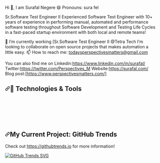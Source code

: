 Hi 👋, I am Surafal Negere
😄 Pronouns: sura fel 

Sr.Software Test Engineer II
Experienced Software Test Engineer with 10+ years of experience in performing manual, automated and performance software testing throughout Software Development and Testing Life Cycles in a fast-paced startup environment with both local and remote teams!

🔭 I’m currently working [Sr.Software Test Engineer II @Tetra Tech
I’m looking to collaborate on open source projects that makes automation a little easy.
📫 How to reach me: todaysperspectivesmatters@gmail.com

You can also find me on
Linkedin:https://www.linkedin.com/in/surafal/
Twitter:https://twitter.com/Perspectives_M
Website:https://surafal.com/
Blog post:[https://www.perspectivesmatters.com/]


<h2 dir="auto"><a id="user-content--technologies--tools" class="anchor" aria-hidden="true" href="#-technologies--tools"><svg class="octicon octicon-link" viewBox="0 0 16 16" version="1.1" width="16" height="16" aria-hidden="true"><path fill-rule="evenodd" d="M7.775 3.275a.75.75 0 001.06 1.06l1.25-1.25a2 2 0 112.83 2.83l-2.5 2.5a2 2 0 01-2.83 0 .75.75 0 00-1.06 1.06 3.5 3.5 0 004.95 0l2.5-2.5a3.5 3.5 0 00-4.95-4.95l-1.25 1.25zm-4.69 9.64a2 2 0 010-2.83l2.5-2.5a2 2 0 012.83 0 .75.75 0 001.06-1.06 3.5 3.5 0 00-4.95 0l-2.5 2.5a3.5 3.5 0 004.95 4.95l1.25-1.25a.75.75 0 00-1.06-1.06l-1.25 1.25a2 2 0 01-2.83 0z"></path></svg></a><g-emoji class="g-emoji" alias="wrench" fallback-src="https://github.githubassets.com/images/icons/emoji/unicode/1f527.png">🔧</g-emoji> Technologies &amp; Tools</h2>


<p dir="auto"><a target="_blank" rel="noopener noreferrer" href="https://camo.githubusercontent.com/4a5a8232611d6246de3848b54dafe8b8d8f2996f4f8f94d3b5ba8a75e5d668ca/68747470733a2f2f696d672e736869656c64732e696f2f62616467652f436f64652d507974686f6e2d626c75653f7374796c653d666c61742d737175617265266c6f676f3d707974686f6e266c6f676f436f6c6f723d7768697465"><img src="https://camo.githubusercontent.com/4a5a8232611d6246de3848b54dafe8b8d8f2996f4f8f94d3b5ba8a75e5d668ca/68747470733a2f2f696d672e736869656c64732e696f2f62616467652f436f64652d507974686f6e2d626c75653f7374796c653d666c61742d737175617265266c6f676f3d707974686f6e266c6f676f436f6c6f723d7768697465" alt="" data-canonical-src="https://img.shields.io/badge/Code-Python-blue?style=flat-square&amp;logo=python&amp;logoColor=white" style="max-width: 100%;"></a>
<a target="_blank" rel="noopener noreferrer" href="https://camo.githubusercontent.com/b6e2813ab372482d165a13a376e02cab3bac9c8befd923952e2ac581c2254790/68747470733a2f2f696d672e736869656c64732e696f2f62616467652f436f64652d4a6176615363726970742d626c75653f7374796c653d666c61742d737175617265266c6f676f3d6a617661736372697074266c6f676f436f6c6f723d7768697465"><img src="https://camo.githubusercontent.com/b6e2813ab372482d165a13a376e02cab3bac9c8befd923952e2ac581c2254790/68747470733a2f2f696d672e736869656c64732e696f2f62616467652f436f64652d4a6176615363726970742d626c75653f7374796c653d666c61742d737175617265266c6f676f3d6a617661736372697074266c6f676f436f6c6f723d7768697465" alt="" data-canonical-src="https://img.shields.io/badge/Code-JavaScript-blue?style=flat-square&amp;logo=javascript&amp;logoColor=white" style="max-width: 100%;"></a>
<a target="_blank" rel="noopener noreferrer" href="https://camo.githubusercontent.com/96891b8e495dee500e9e0e4350c1d55dc9aa3ff04c5629f4f8093bdda9cc3de3/68747470733a2f2f696d672e736869656c64732e696f2f62616467652f436f64652d4e6f64654a532d626c75653f7374796c653d666c61742d737175617265266c6f676f3d6e6f64652e6a73266c6f676f436f6c6f723d7768697465"><img src="https://camo.githubusercontent.com/96891b8e495dee500e9e0e4350c1d55dc9aa3ff04c5629f4f8093bdda9cc3de3/68747470733a2f2f696d672e736869656c64732e696f2f62616467652f436f64652d4e6f64654a532d626c75653f7374796c653d666c61742d737175617265266c6f676f3d6e6f64652e6a73266c6f676f436f6c6f723d7768697465" alt="" data-canonical-src="https://img.shields.io/badge/Code-NodeJS-blue?style=flat-square&amp;logo=node.js&amp;logoColor=white" style="max-width: 100%;"></a>
<a target="_blank" rel="noopener noreferrer" href="https://camo.githubusercontent.com/6bf46cf5a4ca2518b456544c5adf6820e2ad937e5f9a5817c128e744f600c011/68747470733a2f2f696d672e736869656c64732e696f2f62616467652f436f64652d48544d4c2f4353532d626c75653f7374796c653d666c61742d737175617265266c6f676f3d68746d6c35266c6f676f436f6c6f723d7768697465"><img src="https://camo.githubusercontent.com/6bf46cf5a4ca2518b456544c5adf6820e2ad937e5f9a5817c128e744f600c011/68747470733a2f2f696d672e736869656c64732e696f2f62616467652f436f64652d48544d4c2f4353532d626c75653f7374796c653d666c61742d737175617265266c6f676f3d68746d6c35266c6f676f436f6c6f723d7768697465" alt="" data-canonical-src="https://img.shields.io/badge/Code-HTML/CSS-blue?style=flat-square&amp;logo=html5&amp;logoColor=white" style="max-width: 100%;"></a>
<a target="_blank" rel="noopener noreferrer" href="https://camo.githubusercontent.com/2dcd07ae940c331e7036ce6eecb6c2de53d2f201da04567a144ad996fac48f71/68747470733a2f2f696d672e736869656c64732e696f2f62616467652f436f64652d53514c2d626c75653f7374796c653d666c61742d737175617265266c6f676f3d6d7973716c266c6f676f436f6c6f723d7768697465"><img src="https://camo.githubusercontent.com/2dcd07ae940c331e7036ce6eecb6c2de53d2f201da04567a144ad996fac48f71/68747470733a2f2f696d672e736869656c64732e696f2f62616467652f436f64652d53514c2d626c75653f7374796c653d666c61742d737175617265266c6f676f3d6d7973716c266c6f676f436f6c6f723d7768697465" alt="" data-canonical-src="https://img.shields.io/badge/Code-SQL-blue?style=flat-square&amp;logo=mysql&amp;logoColor=white" style="max-width: 100%;"></a>
<a target="_blank" rel="noopener noreferrer" href="https://camo.githubusercontent.com/e560c5b50c8e3a1e4aebc3ac745ac12cb2be81f041f718cbe092b3a9d929521e/68747470733a2f2f696d672e736869656c64732e696f2f62616467652f436f64652d432f432b2b2d626c75653f7374796c653d666c61742d737175617265266c6f676f3d632b2b266c6f676f436f6c6f723d7768697465"><img src="https://camo.githubusercontent.com/e560c5b50c8e3a1e4aebc3ac745ac12cb2be81f041f718cbe092b3a9d929521e/68747470733a2f2f696d672e736869656c64732e696f2f62616467652f436f64652d432f432b2b2d626c75653f7374796c653d666c61742d737175617265266c6f676f3d632b2b266c6f676f436f6c6f723d7768697465" alt="" data-canonical-src="https://img.shields.io/badge/Code-C/C++-blue?style=flat-square&amp;logo=c++&amp;logoColor=white" style="max-width: 100%;"></a></p>

<p dir="auto"><a target="_blank" rel="noopener noreferrer" href="https://camo.githubusercontent.com/6f3c73e8dfda432233d4ab0f83f6f37c505a492f21d2d1ade04c831779b64d75/68747470733a2f2f696d672e736869656c64732e696f2f62616467652f4c6962726172792d446a616e676f2d7265643f7374796c653d666c61742d737175617265266c6f676f3d646a616e676f266c6f676f436f6c6f723d7768697465"><img src="https://camo.githubusercontent.com/6f3c73e8dfda432233d4ab0f83f6f37c505a492f21d2d1ade04c831779b64d75/68747470733a2f2f696d672e736869656c64732e696f2f62616467652f4c6962726172792d446a616e676f2d7265643f7374796c653d666c61742d737175617265266c6f676f3d646a616e676f266c6f676f436f6c6f723d7768697465" alt="" data-canonical-src="https://img.shields.io/badge/Library-Django-red?style=flat-square&amp;logo=django&amp;logoColor=white" style="max-width: 100%;"></a>
<a target="_blank" rel="noopener noreferrer" href="https://camo.githubusercontent.com/e7c68fc9f8510060c6f49b31265c2d442099b2dd7746904c84fa9be87b7b13c9/68747470733a2f2f696d672e736869656c64732e696f2f62616467652f4c6962726172792d52656163744a532d7265643f7374796c653d666c61742d737175617265266c6f676f3d7265616374266c6f676f436f6c6f723d7768697465"><img src="https://camo.githubusercontent.com/e7c68fc9f8510060c6f49b31265c2d442099b2dd7746904c84fa9be87b7b13c9/68747470733a2f2f696d672e736869656c64732e696f2f62616467652f4c6962726172792d52656163744a532d7265643f7374796c653d666c61742d737175617265266c6f676f3d7265616374266c6f676f436f6c6f723d7768697465" alt="" data-canonical-src="https://img.shields.io/badge/Library-ReactJS-red?style=flat-square&amp;logo=react&amp;logoColor=white" style="max-width: 100%;"></a>
<a target="_blank" rel="noopener noreferrer" href="https://camo.githubusercontent.com/f7f114ebee3bad2846b040555cac395cb3f4a22ab33efa6a761f3e775c725dcb/68747470733a2f2f696d672e736869656c64732e696f2f62616467652f4c6962726172792d5079546f7263682d7265643f7374796c653d666c61742d737175617265266c6f676f3d7079746f726368266c6f676f436f6c6f723d7768697465"><img src="https://camo.githubusercontent.com/f7f114ebee3bad2846b040555cac395cb3f4a22ab33efa6a761f3e775c725dcb/68747470733a2f2f696d672e736869656c64732e696f2f62616467652f4c6962726172792d5079546f7263682d7265643f7374796c653d666c61742d737175617265266c6f676f3d7079746f726368266c6f676f436f6c6f723d7768697465" alt="" data-canonical-src="https://img.shields.io/badge/Library-PyTorch-red?style=flat-square&amp;logo=pytorch&amp;logoColor=white" style="max-width: 100%;"></a>
<a target="_blank" rel="noopener noreferrer" href="https://camo.githubusercontent.com/877d249ee12d8abefaf292616087478b0cffba438a48ec2d46f8be422bf0e963/68747470733a2f2f696d672e736869656c64732e696f2f62616467652f4c6962726172792d4772617068514c2d7265643f7374796c653d666c61742d737175617265266c6f676f3d6772617068716c266c6f676f436f6c6f723d7768697465"><img src="https://camo.githubusercontent.com/877d249ee12d8abefaf292616087478b0cffba438a48ec2d46f8be422bf0e963/68747470733a2f2f696d672e736869656c64732e696f2f62616467652f4c6962726172792d4772617068514c2d7265643f7374796c653d666c61742d737175617265266c6f676f3d6772617068716c266c6f676f436f6c6f723d7768697465" alt="" data-canonical-src="https://img.shields.io/badge/Library-GraphQL-red?style=flat-square&amp;logo=graphql&amp;logoColor=white" style="max-width: 100%;"></a>
<a target="_blank" rel="noopener noreferrer" href="https://camo.githubusercontent.com/e8dac937ae14bdb93a6fdc1f122f1fbac40d379e7fd8d850579824821e44895e/68747470733a2f2f696d672e736869656c64732e696f2f62616467652f4c6962726172792d50616e6461732d7265643f7374796c653d666c61742d737175617265266c6f676f3d70616e646173266c6f676f436f6c6f723d7768697465"><img src="https://camo.githubusercontent.com/e8dac937ae14bdb93a6fdc1f122f1fbac40d379e7fd8d850579824821e44895e/68747470733a2f2f696d672e736869656c64732e696f2f62616467652f4c6962726172792d50616e6461732d7265643f7374796c653d666c61742d737175617265266c6f676f3d70616e646173266c6f676f436f6c6f723d7768697465" alt="" data-canonical-src="https://img.shields.io/badge/Library-Pandas-red?style=flat-square&amp;logo=pandas&amp;logoColor=white" style="max-width: 100%;"></a></p>


<p dir="auto"><a target="_blank" rel="noopener noreferrer" href="https://camo.githubusercontent.com/60fdd282c1bdcaf69156fe0b42514f0966251ce8b6f094dbbe8761a06fcc805b/68747470733a2f2f696d672e736869656c64732e696f2f62616467652f536b696c6c732d4769742d626c756576696f6c65743f7374796c653d666c61742d737175617265266c6f676f3d676974266c6f676f436f6c6f723d7768697465"><img src="https://camo.githubusercontent.com/60fdd282c1bdcaf69156fe0b42514f0966251ce8b6f094dbbe8761a06fcc805b/68747470733a2f2f696d672e736869656c64732e696f2f62616467652f536b696c6c732d4769742d626c756576696f6c65743f7374796c653d666c61742d737175617265266c6f676f3d676974266c6f676f436f6c6f723d7768697465" alt="" data-canonical-src="https://img.shields.io/badge/Skills-Git-blueviolet?style=flat-square&amp;logo=git&amp;logoColor=white" style="max-width: 100%;"></a>
<a target="_blank" rel="noopener noreferrer" href="https://camo.githubusercontent.com/37ee1476c5418ec9706042ffc4e3e9bc9738888c00c9f79939a4756832b8e9c5/68747470733a2f2f696d672e736869656c64732e696f2f62616467652f536b696c6c732d4461746162617365732d626c756576696f6c65743f7374796c653d666c61742d737175617265266c6f676f3d6d7973716c266c6f676f436f6c6f723d7768697465"><img src="https://camo.githubusercontent.com/37ee1476c5418ec9706042ffc4e3e9bc9738888c00c9f79939a4756832b8e9c5/68747470733a2f2f696d672e736869656c64732e696f2f62616467652f536b696c6c732d4461746162617365732d626c756576696f6c65743f7374796c653d666c61742d737175617265266c6f676f3d6d7973716c266c6f676f436f6c6f723d7768697465" alt="" data-canonical-src="https://img.shields.io/badge/Skills-Databases-blueviolet?style=flat-square&amp;logo=mysql&amp;logoColor=white" style="max-width: 100%;"></a>
<a target="_blank" rel="noopener noreferrer" href="https://camo.githubusercontent.com/ede089c41fa65e0c54aa2eff4f5927dfd246d81812d8390478d81870d4b96e92/68747470733a2f2f696d672e736869656c64732e696f2f62616467652f536b696c6c732d436c6f75642d626c756576696f6c65743f7374796c653d666c61742d737175617265266c6f676f3d676f6f676c65636c6f7564266c6f676f436f6c6f723d7768697465"><img src="https://camo.githubusercontent.com/ede089c41fa65e0c54aa2eff4f5927dfd246d81812d8390478d81870d4b96e92/68747470733a2f2f696d672e736869656c64732e696f2f62616467652f536b696c6c732d436c6f75642d626c756576696f6c65743f7374796c653d666c61742d737175617265266c6f676f3d676f6f676c65636c6f7564266c6f676f436f6c6f723d7768697465" alt="" data-canonical-src="https://img.shields.io/badge/Skills-Cloud-blueviolet?style=flat-square&amp;logo=googlecloud&amp;logoColor=white" style="max-width: 100%;"></a>
<a target="_blank" rel="noopener noreferrer" href="https://camo.githubusercontent.com/7552b287973e9d3ce05a9074579cc8577b7e012e959abc6cb6e582e2b90e1760/68747470733a2f2f696d672e736869656c64732e696f2f62616467652f536b696c6c732d524553542532304150492d626c756576696f6c65743f7374796c653d666c61742d737175617265266c6f676f436f6c6f723d7768697465"><img src="https://camo.githubusercontent.com/7552b287973e9d3ce05a9074579cc8577b7e012e959abc6cb6e582e2b90e1760/68747470733a2f2f696d672e736869656c64732e696f2f62616467652f536b696c6c732d524553542532304150492d626c756576696f6c65743f7374796c653d666c61742d737175617265266c6f676f436f6c6f723d7768697465" alt="" data-canonical-src="https://img.shields.io/badge/Skills-REST%20API-blueviolet?style=flat-square&amp;logoColor=white" style="max-width: 100%;"></a>
<a target="_blank" rel="noopener noreferrer" href="https://camo.githubusercontent.com/b6575d38fcb483c77d4a4527e78e0fd0fa7b19ada9f0e8a29438549b374de2b3/68747470733a2f2f696d672e736869656c64732e696f2f62616467652f536b696c6c732d43492f43442d626c756576696f6c65743f7374796c653d666c61742d737175617265266c6f676f3d7472617669732532306369266c6f676f436f6c6f723d7768697465"><img src="https://camo.githubusercontent.com/b6575d38fcb483c77d4a4527e78e0fd0fa7b19ada9f0e8a29438549b374de2b3/68747470733a2f2f696d672e736869656c64732e696f2f62616467652f536b696c6c732d43492f43442d626c756576696f6c65743f7374796c653d666c61742d737175617265266c6f676f3d7472617669732532306369266c6f676f436f6c6f723d7768697465" alt="" data-canonical-src="https://img.shields.io/badge/Skills-CI/CD-blueviolet?style=flat-square&amp;logo=travis%20ci&amp;logoColor=white" style="max-width: 100%;"></a></p>


<h2 dir="auto"><a id="user-content-my-current-project-github-trends" class="anchor" aria-hidden="true" href="#my-current-project-github-trends"><svg class="octicon octicon-link" viewBox="0 0 16 16" version="1.1" width="16" height="16" aria-hidden="true"><path fill-rule="evenodd" d="M7.775 3.275a.75.75 0 001.06 1.06l1.25-1.25a2 2 0 112.83 2.83l-2.5 2.5a2 2 0 01-2.83 0 .75.75 0 00-1.06 1.06 3.5 3.5 0 004.95 0l2.5-2.5a3.5 3.5 0 00-4.95-4.95l-1.25 1.25zm-4.69 9.64a2 2 0 010-2.83l2.5-2.5a2 2 0 012.83 0 .75.75 0 001.06-1.06 3.5 3.5 0 00-4.95 0l-2.5 2.5a3.5 3.5 0 004.95 4.95l1.25-1.25a.75.75 0 00-1.06-1.06l-1.25 1.25a2 2 0 01-2.83 0z"></path></svg></a>My Current Project: GitHub Trends</h2>

<p dir="auto">Check out <a href="https://githubtrends.io" rel="nofollow">https://githubtrends.io</a> for more information!</p>

<p dir="auto"><a href="https://githubtrends.io" rel="nofollow"><img src="https://camo.githubusercontent.com/d145b329639aac6f66c39cc0dabadfa42c6caaf19242f400806ee376b713c402/68747470733a2f2f6170692e6769746875627472656e64732e696f2f757365722f7376672f617667757074613435362f7265706f733f74696d655f72616e67653d6f6e655f7965617226696e636c7564655f707269766174653d54727565266c6f635f6d65747269633d6368616e676564" alt="GitHub Trends SVG" data-canonical-src="https://api.githubtrends.io/user/svg/avgupta456/repos?time_range=one_year&amp;include_private=True&amp;loc_metric=changed" style="max-width: 100%;"></a></p>






